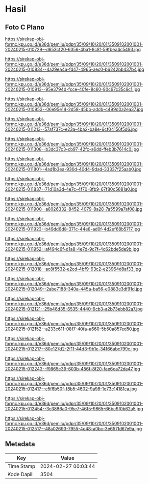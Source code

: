 # Hasil

## Foto C Plano

https://sirekap-obj-formc.kpu.go.id/e36d/pemilu/pdpr/35/09/10/20/01/3509102001001-20240215-010729--d653cf20-6356-4ba1-8c8f-59fbea4c5493.jpg

https://sirekap-obj-formc.kpu.go.id/e36d/pemilu/pdpr/35/09/10/20/01/3509102001001-20240215-010834--4a29ea4a-fd47-4965-aec0-b6242bb437b4.jpg

https://sirekap-obj-formc.kpu.go.id/e36d/pemilu/pdpr/35/09/10/20/01/3509102001001-20240215-010913--95e3794d-fcce-40fe-8c60-90c97c35c6c1.jpg

https://sirekap-obj-formc.kpu.go.id/e36d/pemilu/pdpr/35/09/10/20/01/3509102001001-20240215-010953--06e95e14-2d58-45bb-addb-c499d0a2ea37.jpg

https://sirekap-obj-formc.kpu.go.id/e36d/pemilu/pdpr/35/09/10/20/01/3509102001001-20240215-011213--57af737c-e23a-4ba2-ba8e-6cf04156f5d6.jpg

https://sirekap-obj-formc.kpu.go.id/e36d/pemilu/pdpr/35/09/10/20/01/3509102001001-20240215-011308--b3dc37c3-cb97-42fc-a6dd-ffeb3b7614c0.jpg

https://sirekap-obj-formc.kpu.go.id/e36d/pemilu/pdpr/35/09/10/20/01/3509102001001-20240215-011801--4ad1b3ea-930d-40d4-9dad-33337f25aab0.jpg

https://sirekap-obj-formc.kpu.go.id/e36d/pemilu/pdpr/35/09/10/20/01/3509102001001-20240215-011837--71d10a3d-4e7c-4f70-8fb9-67f80c5681a0.jpg

https://sirekap-obj-formc.kpu.go.id/e36d/pemilu/pdpr/35/09/10/20/01/3509102001001-20240215-011900--a8026332-8452-4079-8a28-7a5599a7af08.jpg

https://sirekap-obj-formc.kpu.go.id/e36d/pemilu/pdpr/35/09/10/20/01/3509102001001-20240215-011923--b49dd6d8-371c-44e8-ad0f-4d2ef68b5717.jpg

https://sirekap-obj-formc.kpu.go.id/e36d/pemilu/pdpr/35/09/10/20/01/3509102001001-20240215-011952--af494c6f-d1a8-4e7d-9c7f-4c62bde5de9b.jpg

https://sirekap-obj-formc.kpu.go.id/e36d/pemilu/pdpr/35/09/10/20/01/3509102001001-20240215-012018--ac8f5532-e2cd-4bf9-93c2-e23964d8af33.jpg

https://sirekap-obj-formc.kpu.go.id/e36d/pemilu/pdpr/35/09/10/20/01/3509102001001-20240215-012049--2abe7188-340a-445a-ba56-e0883e3df91d.jpg

https://sirekap-obj-formc.kpu.go.id/e36d/pemilu/pdpr/35/09/10/20/01/3509102001001-20240215-012121--25b46d35-6535-4440-9cb3-a2b73ebb82a7.jpg

https://sirekap-obj-formc.kpu.go.id/e36d/pemilu/pdpr/35/09/10/20/01/3509102001001-20240215-012152--a233c611-08f7-40fa-a660-5b50a857ed50.jpg

https://sirekap-obj-formc.kpu.go.id/e36d/pemilu/pdpr/35/09/10/20/01/3509102001001-20240215-012217--80c127d2-2f11-44d3-9b1e-34166abc799c.jpg

https://sirekap-obj-formc.kpu.go.id/e36d/pemilu/pdpr/35/09/10/20/01/3509102001001-20240215-012243--f9865c39-603b-456f-8f20-fae6ca72da47.jpg

https://sirekap-obj-formc.kpu.go.id/e36d/pemilu/pdpr/35/09/10/20/01/3509102001001-20240215-012417--c5f6b50f-f8b5-4602-9a98-1e73c14181ca.jpg

https://sirekap-obj-formc.kpu.go.id/e36d/pemilu/pdpr/35/09/10/20/01/3509102001001-20240215-012454--3e3886a0-95e7-46f5-9865-66bc9f0b62a5.jpg

https://sirekap-obj-formc.kpu.go.id/e36d/pemilu/pdpr/35/09/10/20/01/3509102001001-20240215-012517--48a02693-7955-4c48-a0bc-3e657fd67e9a.jpg


## Metadata

| Key        | Value               |
| ---------- | ------------------- |
| Time Stamp | 2024-02-27 00:03:44 |
| Kode Dapil | 3504                |



